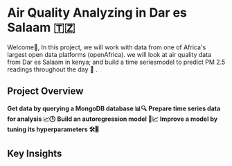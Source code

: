# Air Quality Analyzing in Dar es Salaam 🇹🇿
Welcome👋, In this project, we will work with data from one of Africa's largest open data platforms (openAfrica). we will look at air quality data from Dar es Salaam in kenya; and build a time seriesmodel to predict PM 2.5 readings throughout the day 🚀 .

## Project Overview 

**Get data by querying a MongoDB database 📊🔍**
**Prepare time series data for analysis 📈🕒**
**Build an autoregression model 🔨📈**
**Improve a model by tuning its hyperparameters 🛠️🎚️**

## Key Insights

